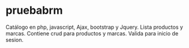# pruebabrm
Catálogo en php, javascript, Ajax, bootstrap y Jquery. Lista productos y marcas. Contiene crud para productos y marcas. Valida para inicio de sesion.
